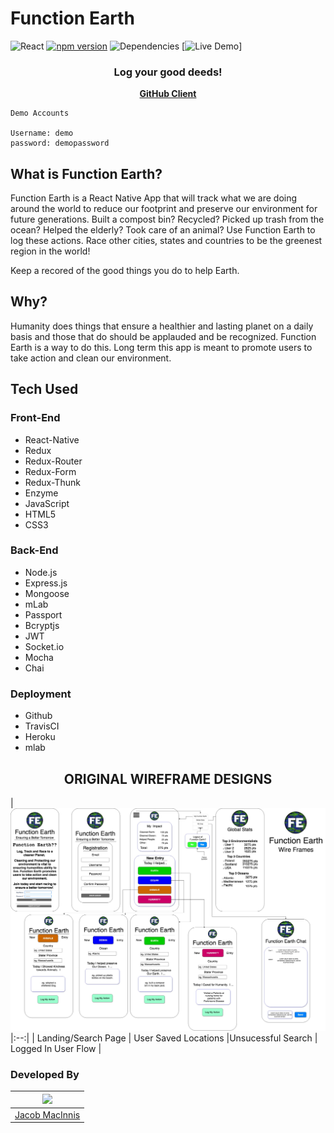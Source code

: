 # Function Earth

![React](https://img.shields.io/badge/react-16.6.0%2B-blue.svg) [![npm version](https://img.shields.io/badge/npm%20package-6.4.1-orange.svg)](https://badge.fury.io/js/npm)
![Dependencies](https://img.shields.io/badge/dependencies-up%20to%20date-brightgreen.svg) [![Live Demo](https://img.shields.io/badge/demo-online-green.svg)]

<h3 align="center">
	Log your good deeds!
</h3>

<p align="center">
	<strong>
		<a href="https://github.com/thinkful-ei23/think-programming-server" target="_blank">GitHub Client</a>
    </strong>
</p>

```
Demo Accounts

Username: demo
password: demopassword
```

## What is Function Earth?
Function Earth is a React Native App that will track what we are doing around the world to reduce our footprint and preserve our environment for future generations.  Built a compost bin? Recycled? Picked up trash from the ocean? Helped the elderly? Took care of an animal? Use Function Earth to log these actions.  Race other cities, states and countries to be the greenest region in the world!

Keep a recored of the good things you do to help Earth.

## Why?
Humanity does things that ensure a healthier and lasting planet on a daily basis and those that do should be applauded and be recognized.  Function Earth is a way to do this.  Long term this app is meant to promote users to take action and clean our environment.  

## Tech Used

### Front-End
* React-Native
* Redux
* Redux-Router
* Redux-Form
* Redux-Thunk
* Enzyme
* JavaScript
* HTML5
* CSS3

### Back-End
* Node.js
* Express.js
* Mongoose
* mLab
* Passport
* Bcryptjs
* JWT
* Socket.io
* Mocha
* Chai
### Deployment
* Github
* TravisCI
* Heroku
* mlab

<h2 align="center">
	ORIGINAL WIREFRAME DESIGNS
</h2>
| <img alt="Function Earth Wireframes" src="https://github.com/JacobMacInnis/function-earth/blob/master/assets/images/FunctionEarthWF.jpg?raw=true" width="800">
|:--:|
| Landing/Search Page | User Saved Locations |Unsucessful Search | Logged In User Flow |


### Developed By

| <img src="https://avatars3.githubusercontent.com/u/39195676?s=400&v=4" width="100px;"/> |
| :----: |
[Jacob MacInnis](https://github.com/JacobMacInnis) |